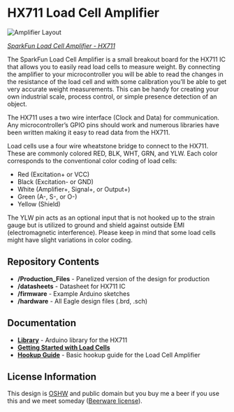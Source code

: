 HX711 Load Cell Amplifier
=======

![Amplifier Layout](https://cdn.sparkfun.com/assets/parts/1/0/3/9/5/13230-01.jpg)

*[SparkFun Load Cell Amplifier - HX711](https://www.sparkfun.com/products/13230)*


The SparkFun Load Cell Amplifier is a small breakout board for the HX711 IC that allows you to easily read load cells to measure weight. By connecting the amplifier to your microcontroller you will be able to read the changes in the resistance of the load cell and with some calibration you’ll be able to get very accurate weight measurements. This can be handy for creating your own industrial scale, process control, or simple presence detection of an object.

The HX711 uses a two wire interface (Clock and Data) for communication. Any microcontroller’s GPIO pins should work and numerous libraries have been written making it easy to read data from the HX711.

Load cells use a four wire wheatstone bridge to connect to the HX711. These are commonly colored RED, BLK, WHT, GRN, and YLW. Each color corresponds to the conventional color coding of load cells:

* Red (Excitation+ or VCC)
* Black (Excitation- or GND)
* White (Amplifier+, Signal+, or Output+)
* Green (A-, S-, or O-)
* Yellow (Shield)

The YLW pin acts as an optional input that is not hooked up to the strain gauge but is utilized to ground and shield against outside EMI (electromagnetic interference). Please keep in mind that some load cells might have slight variations in color coding.

Repository Contents
-------------------

* **/Production_Files** - Panelized version of the design for production
* **/datasheets** - Datasheet for HX711 IC
* **/firmware** - Example Arduino sketches
* **/hardware** - All Eagle design files (.brd, .sch)

Documentation
--------------
* **[Library](https://github.com/bogde/HX711)** - Arduino library for the HX711
* **[Getting Started with Load Cells](https://learn.sparkfun.com/tutorials/getting-started-with-load-cells)**
* **[Hookup Guide](https://learn.sparkfun.com/tutorials/load-cell-amplifier-hx711-breakout-hookup-guide)** - Basic hookup guide for the Load Cell Amplifier

License Information
-------------------

This design is [OSHW](http://www.oshwa.org/definition/) and public domain but you buy me a beer if you use this and we meet someday ([Beerware license](http://en.wikipedia.org/wiki/Beerware)).

